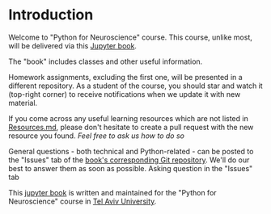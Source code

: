 # Introduction

Welcome to "Python for Neuroscience" course.
This course, unlike most, will be delivered via this [Jupyter book](https://jupyterbook.org/intro.html).

The "book" includes classes and other useful information.

Homework assignments, excluding the first one, will be presented in a different repository. As a student of the course, you should star and watch it (top-right corner) to receive notifications when we update it with new material.

If you come across any useful learning resources which are not listed in [Resources.md](source/resources.md), please don't hesitate to create a pull request with the new resource you found. *Feel free to ask us how to do so*

General questions - both technical and Python-related - can be posted to the "Issues" tab of the [book's corresponding Git repository](https://github.com/ZviBaratz/python_for_neuroscientists). We'll do our best to answer them as soon as possible.
Asking question in the "Issues" tab 







This [jupyter book](https://jupyterbook.org/intro.html) is written and
maintained for the "Python for Neuroscience" course in
[Tel Aviv University](https://english.tau.ac.il/).